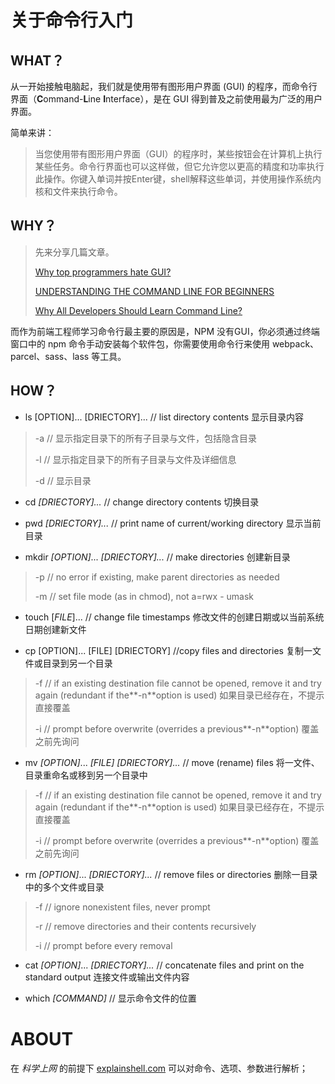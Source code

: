 #  关于命令行入门

## WHAT？

从一开始接触电脑起，我们就是使用带有图形用户界面 (GUI) 的程序，而命令行界面（**C**ommand-**L**ine **I**nterface），是在 GUI 得到普及之前使用最为广泛的用户界面。

简单来讲：

> 当您使用带有图形用户界面（GUI）的程序时，某些按钮会在计算机上执行某些任务。命令行界面也可以这样做，但它允许您以更高的精度和功率执行此操作。你键入单词并按Enter键，shell解释这些单词，并使用操作系统内核和文件来执行命令。

## WHY？

> 先来分享几篇文章。
>
> [Why top programmers hate GUI?](http://icodeit.org/2017/01/why-top-programmers-hate-gui/)
>
> [UNDERSTANDING THE COMMAND LINE FOR BEGINNERS](https://learntocodewith.me/getting-started/topics/command-line/)
>
> [Why All Developers Should Learn Command Line?](https://www.hongkiat.com/blog/developers-command-line/)

而作为前端工程师学习命令行最主要的原因是，NPM 没有GUI，你必须通过终端窗口中的 npm 命令手动安装每个软件包，你需要使用命令行来使用 webpack、parcel、sass、lass 等工具。

## HOW？

* ls  [OPTION]... [DRIECTORY]...        // list directory contents 显示目录内容

> -a   // 显示指定目录下的所有子目录与文件，包括隐含目录
>
> -l    // 显示指定目录下的所有子目录与文件及详细信息    
>
> -d   // 显示目录

* cd   *[DRIECTORY]...*        // change directory contents 切换目录

* pwd  *[DRIECTORY]...*        // print name of current/working directory 显示当前目录

* mkdir  *[OPTION]*... *[DRIECTORY]...*        // make directories 创建新目录

> -p   // no error if existing, make parent directories as needed
>
> -m    // set file mode (as in chmod), not a=rwx - umask

* touch  [*FILE*]... //  change file timestamps  修改文件的创建日期或以当前系统日期创建新文件

* cp   [OPTION]... [FILE] [DRIECTORY]       //copy files and directories 复制一文件或目录到另一个目录

> -f    // if an existing destination file cannot be opened, remove it and try again (redundant if the**-n**option is used)  如果目录已经存在，不提示直接覆盖
>
> -i   // prompt before overwrite (overrides a previous**-n**option) 覆盖之前先询问

* mv  *[OPTION]*... *[FILE] [DRIECTORY]...*        // move (rename) files 将一文件、目录重命名或移到另一个目录中

> -f    // if an existing destination file cannot be opened, remove it and try again (redundant if the**-n**option is used)  如果目录已经存在，不提示直接覆盖
>
> -i   // prompt before overwrite (overrides a previous**-n**option) 覆盖之前先询问

* rm  *[OPTION]*... *[DRIECTORY]...*        // remove files or directories 删除一目录中的多个文件或目录

> -f   // ignore nonexistent files, never prompt
>
> -r   // remove directories and their contents recursively
>
> -i   // prompt before every removal

* cat  *[OPTION]*... *[DRIECTORY]...*        // concatenate files and print on the standard output 连接文件或输出文件内容

* which  *[COMMAND]*        // 显示命令文件的位置

# ABOUT

在 *科学上网* 的前提下 [explainshell.com](https://explainshell.com/) 可以对命令、选项、参数进行解析；